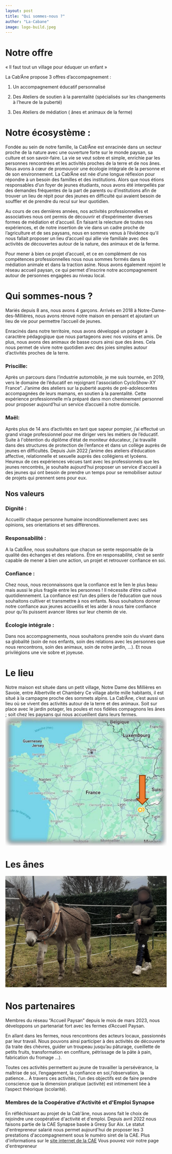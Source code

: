 ```yaml
---
layout: post
title: "Qui sommes-nous ?"
author: "La-Cabane"
image: logo-build.jpeg
---
```

# Notre offre
« Il faut tout un village pour éduquer un enfant »

La Cab’Âne propose 3 offres d’accompagnement :

1. Un accompagnement éducatif personnalisé 

2. Des Ateliers de soutien à la parentalité (spécialisés sur les changements à l’heure de la puberté)

3. Des Ateliers de médiation ( ânes et animaux de la ferme)

# Notre écosystème :

Fondée au sein de notre famille, la Cab’Âne est enracinée dans un secteur proche de la nature avec une ouverture forte sur le monde paysan, sa culture et son savoir-faire. La vie se veut sobre et simple, enrichie par les personnes rencontrées et les activités proches de la terre et de nos ânes. Nous avons à cœur de promouvoir une écologie intégrale de la personne et de son environnement.
La Cab’Âne est née d’une longue réflexion pour répondre à un besoin des familles et des institutions.
Alors que nous étions responsables d’un foyer de jeunes étudiants, nous avons été interpellés par des demandes fréquentes de la part de parents ou d’institutions afin de trouver un lieu de répit pour des jeunes en difficulté qui avaient besoin de souffler et de prendre du recul sur leur quotidien.

Au cours de ces dernières années, nos activités professionnelles et associatives nous ont permis de découvrir et d’expérimenter diverses formes de médiation et d’accueil.
En faisant la relecture de toutes nos expériences, et de notre insertion de vie dans un
cadre proche de l’agriculture et de ses paysans, nous en sommes venus à l’évidence qu’il nous fallait proposer un lieu d’accueil qui allie vie familiale avec des activités de découvertes autour de la nature, des animaux et de la ferme.

Pour mener à bien ce projet d’accueil, et ce en complément de nos compétences professionnelles nous nous sommes formés dans la médiation animale et dans la traction asine. Nous avons également rejoint le réseau accueil paysan, ce qui permet d’inscrire notre accompagnement autour de personnes engagées au niveau local.

# Qui sommes-nous ?

Mariés depuis 8 ans,  nous avons 4 garçons. Arrivés en 2018 à Notre-Dame-des-Millières, nous avons rénové notre maison en pensant et  ajoutant un lieu de vie pour permettre l’accueil de jeunes.

Enracinés dans notre territoire, nous avons développé un potager à caractère pédagogique que nous  partageons avec nos voisins et amis.
De plus, nous avons des animaux de basse cours ainsi que des ânes. Cela nous permet de  vivre notre quotidien avec des joies simples autour d’activités proches de la terre. 

### Priscille: 
Après un parcours dans l’industrie automobile, je me suis tournée, en 2019,  vers le domaine de l’éducatif en rejoignant l'association CycloShow-XY France”. 
J’anime des ateliers sur la puberté auprès de pré-adolescentes accompagnées de leurs mamans, en soutien à la parentalité. 
Cette expérience professionnelle m’a préparé dans mon cheminement personnel pour proposer aujourd’hui un service d’accueil à notre domicile.

### Maël:  
Après plus de 14 ans d’activités en tant que sapeur pompier, j’ai effectué un grand virage professionnel pour me diriger vers les métiers de l’éducatif. 
Suite à l'obtention du diplôme d’état de moniteur éducateur, j’ai travaillé dans des structures de protection de l’enfance et dans un collège auprès de jeunes en difficultés. 
Depuis Juin 2022 j’anime des ateliers d’éducation affective, relationnelle et sexuelle auprès des collégiens et lycéens.
Heureux de ces expériences vécues  tant avec les professionnels  que  les jeunes rencontrés, je souhaite aujourd’hui proposer un service d'accueil à des jeunes qui ont besoin de prendre un temps pour se remobiliser autour de projets qui prennent sens pour eux.

## Nos valeurs
### Dignité :
Accueillir chaque personne humaine inconditionnellement avec ses opinions, ses orientations et ses différences.

### Responsabilité :
A la Cab’Âne, nous souhaitons que chacun se sente responsable de la qualité des échanges et des relations. Être en responsabilité, c’est se sentir capable de mener à bien une action, un projet et retrouver confiance en soi.

### Confiance :
Chez nous, nous reconnaissons que la confiance est le lien le plus beau mais aussi le plus fragile entre les personnes ! Il nécessite d’être cultivé quotidiennement.
La confiance est l’un des piliers de l’éducation que nous souhaitons cultiver et transmettre à nos enfants.
Nous souhaitons donner notre confiance aux jeunes accueillis et les aider à nous faire confiance pour qu’ils puissent avancer libres sur leur chemin de vie.

### Écologie intégrale :
Dans nos accompagnements, nous souhaitons prendre soin du vivant dans sa globalité (soin de nos enfants, soin des relations avec les personnes que nous rencontrons, soin des animaux, soin de notre jardin, …).
Et nous privilégions une vie sobre et joyeuse.

# Le lieu

Notre maison est située dans un petit village, Notre Dame des Millières en Savoie, entre Albertville et Chambéry Ce village abrite mille habitants, il est situé à la campagne proche des sommets alpins.
La Cab’Âne, c’est aussi un lieu où se vivent des activités autour de la terre et des animaux. Soit sur place avec le jardin potager, les poules et nos fidèles compagnons les ânes ; soit chez les paysans qui nous accueillent dans leurs fermes.
![problème de chargement d'image](../assets/img/carte.jpeg)

# Les ânes

![problème de chargement d'image](../assets/img/rond-longe-traction.jpg)



# Nos partenaires
Membres du réseau “Accueil Paysan” depuis le mois de mars 2023, nous développons un partenariat fort avec les fermes d’Accueil Paysan. 

En allant dans les fermes, nous rencontrons des acteurs locaux, passionnés par leur travail. Nous pouvons ainsi participer à des activités de découverte (la traite des chèvres, guider un troupeau jusqu’au pâturage, cueillette de petits fruits, transformation en confiture, pétrissage de la pâte à pain, fabrication du fromage …).

Toutes ces activités permettent au jeune de travailler la persévérance, la maîtrise de soi, l’engagement, la confiance en soi,l’observation, la patience…
 À travers ces activités, l’un des objectifs est de faire prendre conscience que la dimension pratique (activité) est intimement liée à l’aspect théorique (scolarité). 

### Membres de la Coopérative d'Activité et d'Emploi Synapse
En réfléchissant au projet de la Cab'âne, nous avons fait le choix de rejoindre une coopérative d'activité et d'emploi.
Depuis avril 2022 nous faisons partie de la CAE Synapse basée à Gresy Sur Aix. Le statut d'entrepreneur salarié nous permet aujourd'hui de proposer les 3 prestations d'accompagnement sous le numéro siret de la CAE.
Plus d'informations sur le [site internet de la CAE](https://synapse-cae.fr/portfolio/la-cabane-accompagnement-educatif/)
Vous pouvez voir notre page d'entrepreneur 
